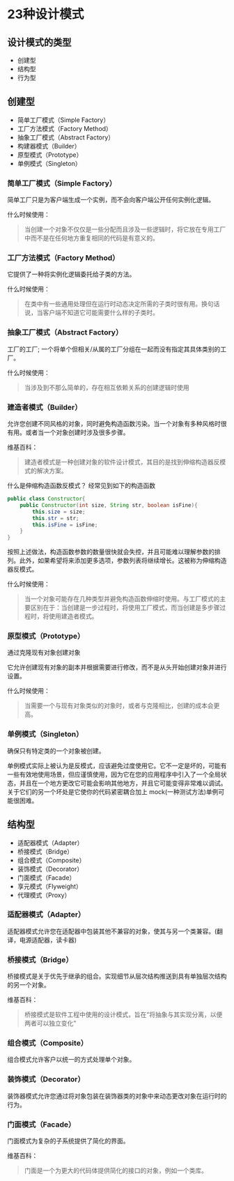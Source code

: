 # 23种设计模式

## 设计模式的类型

 - 创建型
 - 结构型
 - 行为型

## 创建型

 - 简单工厂模式（Simple Factory）
 - 工厂方法模式（Factory Method）
 - 抽象工厂模式（Abstract Factory）
 - 构建器模式（Builder）
 - 原型模式（Prototype）
 - 单例模式（Singleton）

### 简单工厂模式（Simple Factory）

简单工厂只是为客户端生成一个实例，而不会向客户端公开任何实例化逻辑。  

什么时候使用：

> 当创建一个对象不仅仅是一些分配而且涉及一些逻辑时，将它放在专用工厂中而不是在任何地方重复相同的代码是有意义的。  

### 工厂方法模式（Factory Method）

它提供了一种将实例化逻辑委托给子类的方法。  

什么时候使用：

> 在类中有一些通用处理但在运行时动态决定所需的子类时很有用。换句话说，当客户端不知道它可能需要什么样的子类时。  

### 抽象工厂模式（Abstract Factory）

工厂的工厂; 一个将单个但相关/从属的工厂分组在一起而没有指定其具体类别的工厂。  

什么时候使用：

> 当涉及到不那么简单的，存在相互依赖关系的创建逻辑时使用  

### 建造者模式（Builder）

允许您创建不同风格的对象，同时避免构造函数污染。当一个对象有多种风格时很有用。或者当一个对象创建时涉及很多步骤。  

维基百科：

> 建造者模式是一种创建对象的软件设计模式，其目的是找到伸缩构造器反模式的解决方案。

什么是伸缩构造函数反模式？ 经常见到如下的构造函数


```java 
public class Constructor{
    public Constructor(int size, String str, boolean isFine){
        this.size = size;
        this.str = str;
        this.isFine = isFine;
    }
}
```

按照上述做法，构造函数参数的数量很快就会失控，并且可能难以理解参数的排列。此外，如果希望将来添加更多选项，参数列表将继续增长。这被称为伸缩构造器反模式。  

什么时候使用：

> 当一个对象可能存在几种类型并避免构造函数伸缩时使用。与工厂模式的主要区别在于：当创建是一步过程时，将使用工厂模式，而当创建是多步骤过程时，将使用建造者模式。

### 原型模式（Prototype）

通过克隆现有对象创建对象  

它允许创建现有对象的副本并根据需要进行修改，而不是从头开始创建对象并进行设置。  

什么时候使用：

> 当需要一个与现有对象类似的对象时，或者与克隆相比，创建的成本会更高。

### 单例模式（Singleton）

确保只有特定类的一个对象被创建。  

单例模式实际上被认为是反模式，应该避免过度使用它。它不一定是坏的，可能有一些有效地使用场景，但应谨慎使用，因为它在您的应用程序中引入了一个全局状态，并且在一个地方更改它可能会影响其他地方，并且它可能变得非常难以调试。关于它们的另一个坏处是它使你的代码紧密耦合加上 mock(一种测试方法)单例可能很困难。

## 结构型

- 适配器模式（Adapter）
- 桥接模式（Bridge）
- 组合模式（Composite）
- 装饰模式（Decorator）
- 门面模式（Facade）
- 享元模式（Flyweight）
- 代理模式（Proxy）

### 适配器模式（Adapter）

适配器模式允许您在适配器中包装其他不兼容的对象，使其与另一个类兼容。(翻译，电源适配器，读卡器)

### 桥接模式（Bridge）

桥接模式是关于优先于继承的组合。实现细节从层次结构推送到具有单独层次结构的另一个对象。  

维基百科：

> 桥接模式是软件工程中使用的设计模式，旨在“将抽象与其实现分离，以便两者可以独立变化”

### 组合模式（Composite）

组合模式允许客户以统一的方式处理单个对象。  

### 装饰模式（Decorator）

装饰器模式允许您通过将对象包装在装饰器类的对象中来动态更改对象在运行时的行为。  

### 门面模式（Facade）

门面模式为复杂的子系统提供了简化的界面。  

维基百科：

> 门面是一个为更大的代码体提供简化的接口的对象，例如一个类库。


